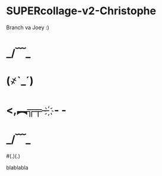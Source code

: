 ﻿# SUPERcollage-v2-Christophe

Branch va Joey :)


# _/﹋\_
# (҂`_´)
# <,︻╦╤─ ҉ - -
# _/﹋\_


#(.)(.)

blablabla
